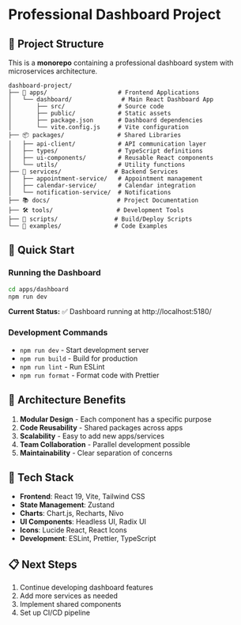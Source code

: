 # Professional Dashboard Project

## 📁 Project Structure

This is a **monorepo** containing a professional dashboard system with microservices architecture.

```
dashboard-project/
├── 📱 apps/                    # Frontend Applications
│   └── dashboard/              # Main React Dashboard App
│       ├── src/               # Source code
│       ├── public/            # Static assets
│       ├── package.json       # Dashboard dependencies
│       └── vite.config.js     # Vite configuration
├── 📦 packages/               # Shared Libraries
│   ├── api-client/            # API communication layer
│   ├── types/                 # TypeScript definitions
│   ├── ui-components/         # Reusable React components
│   └── utils/                 # Utility functions
├── 🔧 services/               # Backend Services
│   ├── appointment-service/   # Appointment management
│   ├── calendar-service/      # Calendar integration
│   └── notification-service/  # Notifications
├── 📚 docs/                   # Project Documentation
├── 🛠️ tools/                  # Development Tools
├── 📝 scripts/                # Build/Deploy Scripts
└── 🔬 examples/               # Code Examples
```

## 🚀 Quick Start

### Running the Dashboard

```bash
cd apps/dashboard
npm run dev
```

**Current Status:** ✅ Dashboard running at http://localhost:5180/

### Development Commands

- `npm run dev` - Start development server
- `npm run build` - Build for production
- `npm run lint` - Run ESLint
- `npm run format` - Format code with Prettier

## 🎯 Architecture Benefits

1. **Modular Design** - Each component has a specific purpose
2. **Code Reusability** - Shared packages across apps
3. **Scalability** - Easy to add new apps/services
4. **Team Collaboration** - Parallel development possible
5. **Maintainability** - Clear separation of concerns

## 🔧 Tech Stack

- **Frontend**: React 19, Vite, Tailwind CSS
- **State Management**: Zustand
- **Charts**: Chart.js, Recharts, Nivo
- **UI Components**: Headless UI, Radix UI
- **Icons**: Lucide React, React Icons
- **Development**: ESLint, Prettier, TypeScript

## 📋 Next Steps

1. Continue developing dashboard features
2. Add more services as needed
3. Implement shared components
4. Set up CI/CD pipeline
